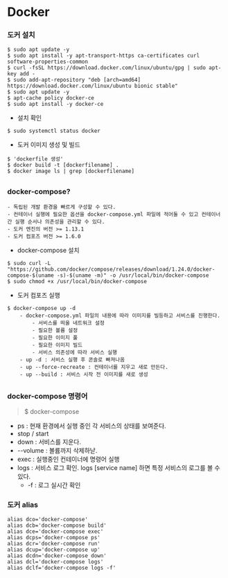 # Docker
### 도커 설치 
```
$ sudo apt update -y
$ sudo apt install -y apt-transport-https ca-certificates curl software-properties-common
$ curl -fsSL https://download.docker.com/linux/ubuntu/gpg | sudo apt-key add -
$ sudo add-apt-repository "deb [arch=amd64] https://download.docker.com/linux/ubuntu bionic stable"
$ sudo apt update -y
$ apt-cache policy docker-ce
$ sudo apt install -y docker-ce
```

- 설치 확인 
```
$ sudo systemctl status docker
```

- 도커 이미지 생성 및 빌드 
```
$ 'dockerfile 생성'
$ docker build -t [dockerfilename] .
$ docker image ls | grep [dockerfilename]
```
##
### docker-compose?
	- 독립된 개발 환경을 빠르게 구성할 수 있다.
	- 컨테이너 실행에 필요한 옵션을 docker-compose.yml 파일에 적어둘 수 있고 컨테이너 간 실행 순서나 의존성을 관리할 수 있다. 
	- 도커 엔진의 버전 >= 1.13.1
	- 도커 컴포즈 버전 >= 1.6.0
- docker-compose 설치 
```
$ sudo curl -L "https://github.com/docker/compose/releases/download/1.24.0/docker-compose-$(uname -s)-$(uname -m)" -o /usr/local/bin/docker-compose
$ sudo chmod +x /usr/local/bin/docker-compose
```
- 도커 컴포즈 실행 
```
$ docker-compose up -d 
	- docker-compose.yml 파일의 내용에 따라 이미지를 빌등하고 서비스를 진행한다. 
		- 서비스를 띄울 네트워크 설정 
		- 필요한 볼륨 설정
		- 필요한 이미지 풀 
		- 필요한 이미지 빌드 
		- 서비스 의존성에 따라 서비스 실행
	- up -d : 서비스 실행 후 콘솔로 빠져나옴
	- up --force-recreate : 컨테이너를 지우고 새로 만든다. 
	- up --build : 서비스 시작 전 이미지를 새로 생성 
```
##
### docker-compose 명령어
  > $ docker-compose
  - ps : 현재 환경에서 실행 중인 각 서비스의 상태를 보여준다. 
  - stop / start 
  - down : 서비스를 지운다. 
  - --volume : 볼륨까지 삭제하낟. 
  - exec : 실행중인 컨테이너에 명령어 실행
  - logs : 서비스 로그 확인. logs [service name] 하면 특정 서비스의 로그를 볼 수 있다. 
    - -f : 로그 실시간 확인 

### 도커 alias
```
alias dco='docker-compose'
alias dcb='docker-compose build'
alias dce='docker-compose exec'
alias dcps='docker-compose ps'
alias dcr='docker-compose run'
alias dcup='docker-compose up'
alias dcdn='docker-compose down'
alias dcl='docker-compose logs'
alias dclf='docker-compose logs -f'
```
